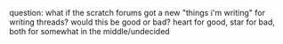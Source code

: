 question: what if the scratch forums got a new "things i'm writing" for writing threads? would this be good or bad? heart for good, star for bad, both for somewhat in the middle/undecided